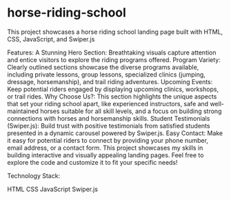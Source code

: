 # horse-riding-school


 
This project showcases a horse riding school landing page built with HTML, CSS, JavaScript, and Swiper.js  

Features:
A Stunning Hero Section: Breathtaking visuals capture attention and entice visitors to explore the riding programs offered.
Program Variety: Clearly outlined sections showcase the diverse programs available, including private lessons, group lessons, specialized clinics (jumping, dressage, horsemanship), and trail riding adventures.
Upcoming Events: Keep potential riders engaged by displaying upcoming clinics, workshops, or trail rides.
Why Choose Us?: This section highlights the unique aspects that set your riding school apart, like experienced instructors, safe and well-maintained horses suitable for all skill levels, and a focus on building strong connections with horses and horsemanship skills.
Student Testimonials (Swiper.js): Build trust with positive testimonials from satisfied students presented in a dynamic carousel powered by Swiper.js.
Easy Contact: Make it easy for potential riders to connect by providing your phone number, email address, or a contact form.
This project showcases my skills in building interactive and visually appealing landing pages. Feel free to explore the code and customize it to fit your specific needs!


Technology Stack:

HTML
CSS
JavaScript
Swiper.js 